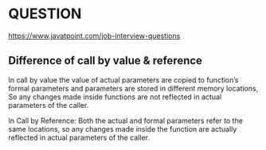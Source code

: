 # QUESTION

https://www.javatpoint.com/job-interview-questions

## Difference of call by value & reference

In call by value the value of actual parameters are copied to function’s formal parameters and parameters are stored in different memory locations,
So any changes made inside functions are not reflected in actual parameters of the caller.

In Call by Reference: Both the actual and formal parameters refer to the same locations, so any changes made inside the function are actually reflected in actual parameters of the caller.
